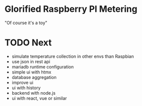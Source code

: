 # Glorified Raspberry PI Metering

"Of course it's a toy"


# TODO Next

- simulate temperature collection in other envs than Raspbian
- use json in rest api
- mariadb runtime configuration
- simple ui with htmx
- database aggregation
- improve ui
- ui with history
- backend with node.js
- ui with react, vue or similar
